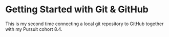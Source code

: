 # Getting Started with Git & GitHub

This is my second time connecting a local git repository to GitHub together with my Pursuit cohort 8.4.